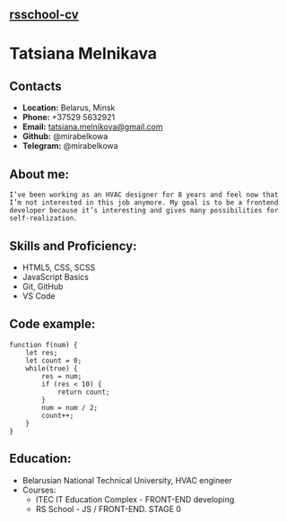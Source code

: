 ## [__rsschool-cv__](https://github.com/mirabelkowa)

# Tatsiana Melnikava
## Contacts
* __Location:__ Belarus, Minsk
* __Phone:__ +37529 5632921
* __Email:__ tatsiana.melnikova@gmail.com
* __Github:__ @mirabelkowa
* __Telegram:__ @mirabelkowa

## About me:
    I’ve been working as an HVAC designer for 8 years and feel now that I’m not interested in this job anymore. My goal is to be a frontend developer because it’s interesting and gives many possibilities for self-realization.

## Skills and Proficiency:
* HTML5, CSS, SCSS
* JavaScript Basics
* Git, GitHub
* VS Code

## Code example:
    function f(num) {
        let res;
        let count = 0;
        while(true) {
            res = num;
            if (res < 10) {
                return count;
            }
            num = num / 2;
            count++;
        }
    }

## Education:
* Belarusian National Technical University, HVAC engineer
* Courses:
  - ITEC IT Education Complex - FRONT-END developing
  - RS School - JS / FRONT-END. STAGE 0